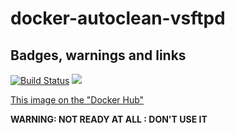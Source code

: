 # docker-autoclean-vsftpd

## Badges, warnings and links

[![Build Status](https://travis-ci.org/thefab/docker-autoclean-vsftpd.svg?branch=master)](https://travis-ci.org/thefab/docker-autoclean-vsftpd)
[![](https://badge.imagelayers.io/thefab/autoclean-vsftpd:latest.svg)](https://imagelayers.io/?images=thefab/autoclean-vsftpd:latest 'badge from imagelayers.io')

[This image on the "Docker Hub"](https://hub.docker.com/r/thefab/autoclean-vsftpd/)

**WARNING: NOT READY AT ALL : DON'T USE IT**
